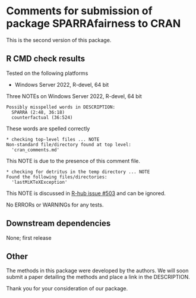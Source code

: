 # Comments for submission of package SPARRAfairness to CRAN

This is the second version of this package. 

## R CMD check results

Tested on the following platforms

* Windows Server 2022, R-devel, 64 bit

Three NOTEs on Windows Server 2022, R-devel, 64 bit

```
Possibly misspelled words in DESCRIPTION:
  SPARRA (2:48, 36:18)
  counterfactual (36:524)
```

These words are spelled correctly

```
* checking top-level files ... NOTE
Non-standard file/directory found at top level:
  'cran_comments.md'
```

This NOTE is due to the presence of this comment file.


```
* checking for detritus in the temp directory ... NOTE
Found the following files/directories:
  'lastMiKTeXException'
```


This NOTE is discussed in [R-hub issue #503](https://github.com/r-hub/rhub/issues/503) and can be ignored.

No ERRORs or WARNINGs for any tests.

## Downstream dependencies

None; first release

## Other

The methods in this package were developed by the authors. We will soon submit a paper detailing the methods and place a link in the DESCRIPTION.

Thank you for your consideration of our package.

